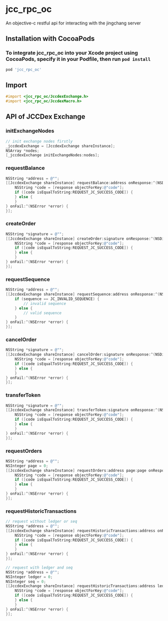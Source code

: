 # jcc_rpc_oc

An objective-c restful api for interacting with the jingchang server

## Installation with CocoaPods

### To integrate jcc_rpc_oc into your Xcode project using CocoaPods, specify it in your Podfile, then run `pod install`

```ruby
pod 'jcc_rpc_oc'
```

## Import

```objective-c
#import <jcc_rpc_oc/JccdexExchange.h>
#import <jcc_rpc_oc/JccdexMacro.h>
```

## API of JCCDex Exchange

### initExchangeNodes

```objective-c
// init exchange nodes firstly
_jccdexExchange = [JccdexExchange shareInstance];
NSArray *nodes;
[_jccdexExchange initExchangeNodes:nodes];
```

### requestBalance

```objective-c
NSString *address = @"";
[[JccdexExchange shareInstance] requestBalance:address onResponse:^(NSDictionary *response) {
    NSString *code = [response objectForKey:@"code"];
    if ([code isEqualToString:REQUEST_JC_SUCCESS_CODE]) {
    } else {
    }
} onFail:^(NSError *error) {
}];
```

### createOrder

```objective-c
NSString *signature = @"";
[[JccdexExchange shareInstance] createOrder:signature onResponse:^(NSDictionary *response) {
    NSString *code = [response objectForKey:@"code"];
    if ([code isEqualToString:REQUEST_JC_SUCCESS_CODE]) {
    } else {
    }
} onFail:^(NSError *error) {
}];
```

### requestSequence

```objective-c
NSString *address = @"";
[[JccdexExchange shareInstance] requestSequence:address onResponse:^(NSInteger sequence) {
    if (sequence == JC_INVALID_SEQUENCE) {
        // invalid sequence
    } else {
        // valid sequence
    }
} onFail:^(NSError *error) {
}];
```

### cancelOrder

```objective-c
NSString *signature = @"";
[[JccdexExchange shareInstance] cancelOrder:signature onResponse:^(NSDictionary *response) {
    NSString *code = [response objectForKey:@"code"];
    if ([code isEqualToString:REQUEST_JC_SUCCESS_CODE]) {
    } else {
    }
} onFail:^(NSError *error) {
}];
```

### transferToken

```objective-c
NSString *signature = @"";
[[JccdexExchange shareInstance] transferToken:signature onResponse:^(NSDictionary *response) {
    NSString *code = [response objectForKey:@"code"];
    if ([code isEqualToString:REQUEST_JC_SUCCESS_CODE]) {
    } else {
    }
} onFail:^(NSError *error) {
}];
```

### requestOrders

```objective-c
NSString *address = @"";
NSInteger page = 0;
[[JccdexExchange shareInstance] requestOrders:address page:page onResponse:^(NSDictionary *response) {
    NSString *code = [response objectForKey:@"code"];
    if ([code isEqualToString:REQUEST_JC_SUCCESS_CODE]) {
    } else {
    }
} onFail:^(NSError *error) {
}];
```

### requestHistoricTransactions

```objective-c
// request without ledger or seq
NSString *address = @"";
[[JccdexExchange shareInstance] requestHistoricTransactions:address onResponse:^(NSDictionary *response) {
    NSString *code = [response objectForKey:@"code"];
    if ([code isEqualToString:REQUEST_JC_SUCCESS_CODE]) {
    } else {
    }
} onFail:^(NSError *error) {
}];
```

```objective-c
// request with ledger and seq
NSString *address = @"";
NSInteger ledger = 0;
NSInteger seq = 0;
[[JccdexExchange shareInstance] requestHistoricTransactions:address ledger:ledger seq:seq onResponse:^(NSDictionary *response) {
    NSString *code = [response objectForKey:@"code"];
    if ([code isEqualToString:REQUEST_JC_SUCCESS_CODE]) {
    } else {
    }
} onFail:^(NSError *error) {
}];
```

